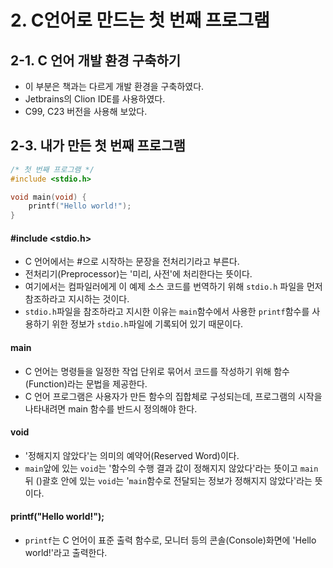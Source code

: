 # 2. C언어로 만드는 첫 번째 프로그램

## 2-1. C 언어 개발 환경 구축하기

- 이 부분은 책과는 다르게 개발 환경을 구축하였다.
- Jetbrains의 Clion IDE를 사용하였다.
- C99, C23 버전을 사용해 보았다.

## 2-3. 내가 만든 첫 번째 프로그램
```c
/* 첫 번째 프로그램 */
#include <stdio.h>

void main(void) {
    printf("Hello world!");
}
```

#### #include <stdio.h>

- C 언어에서는 #으로 시작하는 문장을 전처리기라고 부른다.
- 전처리기(Preprocessor)는 '미리, 사전'에 처리한다는 뜻이다.
- 여기에서는 컴파일러에게 이 예제 소스 코드를 번역하기 위해 `stdio.h` 파일을 먼저 참조하라고 지시하는 것이다.
- `stdio.h`파일을 참조하라고 지시한 이유는 `main`함수에서 사용한 `printf`함수를 사용하기 위한 정보가 `stdio.h`파일에 기록되어 있기 때문이다.

#### main

- C 언어는 명령들을 일정한 작업 단위로 묶어서 코드를 작성하기 위해 함수(Function)라는 문법을 제공한다.
- C 언어 프로그램은 사용자가 만든 함수의 집합체로 구성되는데, 프로그램의 시작을 나타내려면 main 함수를 반드시 정의해야 한다.

#### void

- '정해지지 않았다'는 의미의 예약어(Reserved Word)이다.
- `main`앞에 있는 `void`는 '함수의 수행 결과 값이 정해지지 않았다'라는 뜻이고 `main`뒤 ()괄호 안에 있는 `void`는 '`main`함수로 전달되는 정보가 정해지지 않았다'라는 뜻이다.

#### printf("Hello world!");

- `printf`는 C 언어이 표준 출력 함수로, 모니터 등의 콘솔(Console)화면에 'Hello world!'라고 출력한다.